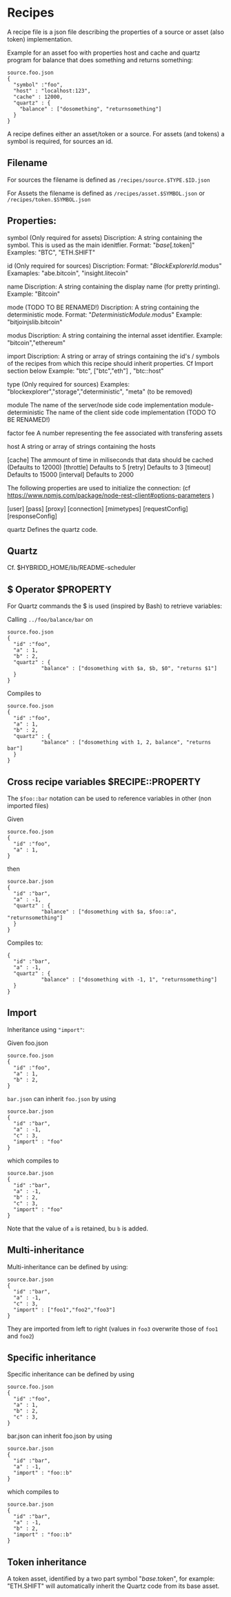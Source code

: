 # Recipes

A recipe file is a json file describing the properties of a source or
asset (also token) implementation.

Example for an asset foo with properties host and cache and quartz program for balance that
does something and returns something:

```
source.foo.json
{
  "symbol" :"foo",
  "host" : "localhost:123",
  "cache" : 12000,
  "quartz" : {
    "balance" : ["dosomething", "returnsomething"]
  }
}
```

A recipe defines either an asset/token or a source. For assets (and tokens) a symbol is
required, for sources an id.

## Filename

For sources the filename is defined as `/recipes/source.$TYPE.$ID.json`

For Assets the filename is defined as `/recipes/asset.$SYMBOL.json` or `/recipes/token.$SYMBOL.json`

## Properties:

symbol
(Only required for assets)
Discription: A string containing the symbol. This is used as the main idenitfier.
Format: "$base[.$token]"
Examples: "BTC", "ETH.SHIFT"

id
(Only required for sources)
Discription:
Format: "$BlockExplorerId.$modus"
Examaples: "abe.bitcoin", "insight.litecoin"

name
Discription: A string containing the display name (for pretty printing).
Example: "Bitcoin"

mode (TODO TO BE RENAMED!)
Discription: A string containing the deterministic mode.
Format: "$DeterministicModule.$modus"
Example: "bitjoinjslib.bitcoin"

modus
Discription: A string containing the internal asset identifier.
Example: "bitcoin","ethereum"

import
Discription: A string or array of strings containing the id's /
symbols of the recipes from which this recipe should inherit
properties. Cf Import section below
Example: "btc", ["btc","eth"] , "btc::host"

type
(Only required for sources)
Examples: "blockexplorer","storage","deterministic", "meta" (to be removed)

module                The name of the server/node side code implementation
module-deterministic  The name of the client side code implementation  (TODO TO BE RENAMED!)

factor
fee                   A number representing the fee associated with transfering assets

host                  A string or array of strings containing the hosts


[cache]               The ammount of time in miliseconds that data should be cached (Defaults to 12000)
[throttle]            Defaults to 5
[retry]               Defaults to 3
[timeout]             Defaults to 15000
[interval]            Defaults to 2000

The following properties are used to initialize the connection: (cf
https://www.npmjs.com/package/node-rest-client#options-parameters )

[user]
[pass]
[proxy]
[connection]
[mimetypes]
[requestConfig]
[responseConfig]



quartz                Defines the quartz code.

## Quartz


Cf. $HYBRIDD_HOME/lib/README-scheduler


## $ Operator  $PROPERTY

For Quartz commands the $ is used (inspired by Bash) to retrieve variables:


Calling `../foo/balance/bar` on

```
source.foo.json
{
  "id" :"foo",
  "a" : 1,
  "b" : 2,
  "quartz" : {
           "balance" : ["dosomething with $a, $b, $0", "returns $1"]
  }
}
```

Compiles to

```
source.foo.json
{
  "id" :"foo",
  "a" : 1,
  "b" : 2,
  "quartz" : {
           "balance" : ["dosomething with 1, 2, balance", "returns bar"]
  }
}
```

## Cross recipe variables  $RECIPE::PROPERTY

The `$foo::bar` notation can be used to reference variables in other
(non imported files)

Given

```
source.foo.json
{
  "id" :"foo",
  "a" : 1,
}
```

then

```
source.bar.json
{
  "id" :"bar",
  "a" : -1,
  "quartz" : {
           "balance" : ["dosomething with $a, $foo::a", "returnsomething"]
  }
}
```

Compiles to:


```
{
  "id" :"bar",
  "a" : -1,
  "quartz" : {
           "balance" : ["dosomething with -1, 1", "returnsomething"]
  }
}
```

## Import

Inheritance using `"import"`:

Given foo.json

```
source.foo.json
{
  "id" :"foo",
  "a" : 1,
  "b" : 2,
}
```


`bar.json` can inherit `foo.json` by using

```
source.bar.json
{
  "id" :"bar",
  "a" : -1,
  "c" : 3,
  "import" : "foo"
}
```


which compiles to

```
source.bar.json
{
  "id" :"bar",
  "a" : -1,
  "b" : 2,
  "c" : 3,
  "import" : "foo"
}
```


Note that the value of `a` is retained, bu `b` is added.


## Multi-inheritance

Multi-inheritance can be defined by using:

```
source.bar.json
{
  "id" :"bar",
  "a" : -1,
  "c" : 3,
  "import" : ["foo1","foo2","foo3"]
}
```


They are imported from left to right (values in `foo3` overwrite those of `foo1` and `foo2`)


## Specific inheritance

Specific inheritance can be defined by using

```
source.foo.json
{
  "id" :"foo",
  "a" : 1,
  "b" : 2,
  "c" : 3,
}
```


bar.json can inherit foo.json by using

```
source.bar.json
{
  "id" :"bar",
  "a" : -1,
  "import" : "foo::b"
}
```


which compiles to

```
source.bar.json
{
  "id" :"bar",
  "a" : -1,
  "b" : 2,
  "import" : "foo::b"
}
```

## Token inheritance

A token asset, identified by a two part symbol "$base.$token", for
example: "ETH.SHIFT" will automatically inherit the Quartz code from its
base asset.
